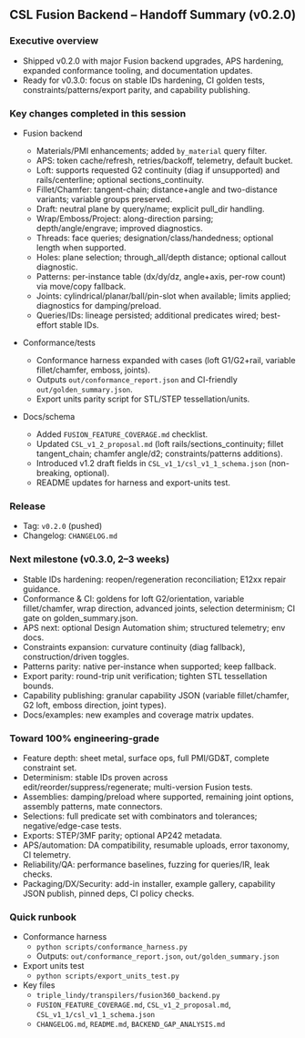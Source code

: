 ## CSL Fusion Backend – Handoff Summary (v0.2.0)

### Executive overview
- Shipped v0.2.0 with major Fusion backend upgrades, APS hardening, expanded conformance tooling, and documentation updates.
- Ready for v0.3.0: focus on stable IDs hardening, CI golden tests, constraints/patterns/export parity, and capability publishing.

### Key changes completed in this session
- Fusion backend
  - Materials/PMI enhancements; added `by_material` query filter.
  - APS: token cache/refresh, retries/backoff, telemetry, default bucket.
  - Loft: supports requested G2 continuity (diag if unsupported) and rails/centerline; optional sections_continuity.
  - Fillet/Chamfer: tangent-chain; distance+angle and two-distance variants; variable groups preserved.
  - Draft: neutral plane by query/name; explicit pull_dir handling.
  - Wrap/Emboss/Project: along-direction parsing; depth/angle/engrave; improved diagnostics.
  - Threads: face queries; designation/class/handedness; optional length when supported.
  - Holes: plane selection; through_all/depth distance; optional callout diagnostic.
  - Patterns: per-instance table (dx/dy/dz, angle+axis, per-row count) via move/copy fallback.
  - Joints: cylindrical/planar/ball/pin-slot when available; limits applied; diagnostics for damping/preload.
  - Queries/IDs: lineage persisted; additional predicates wired; best-effort stable IDs.

- Conformance/tests
  - Conformance harness expanded with cases (loft G1/G2+rail, variable fillet/chamfer, emboss, joints).
  - Outputs `out/conformance_report.json` and CI-friendly `out/golden_summary.json`.
  - Export units parity script for STL/STEP tessellation/units.

- Docs/schema
  - Added `FUSION_FEATURE_COVERAGE.md` checklist.
  - Updated `CSL_v1_2_proposal.md` (loft rails/sections_continuity; fillet tangent_chain; chamfer angle/d2; constraints/patterns additions).
  - Introduced v1.2 draft fields in `CSL_v1_1/csl_v1_1_schema.json` (non-breaking, optional).
  - README updates for harness and export-units test.

### Release
- Tag: `v0.2.0` (pushed)
- Changelog: `CHANGELOG.md`

### Next milestone (v0.3.0, 2–3 weeks)
- Stable IDs hardening: reopen/regeneration reconciliation; E12xx repair guidance.
- Conformance & CI: goldens for loft G2/orientation, variable fillet/chamfer, wrap direction, advanced joints, selection determinism; CI gate on golden_summary.json.
- APS next: optional Design Automation shim; structured telemetry; env docs.
- Constraints expansion: curvature continuity (diag fallback), construction/driven toggles.
- Patterns parity: native per-instance when supported; keep fallback.
- Export parity: round-trip unit verification; tighten STL tessellation bounds.
- Capability publishing: granular capability JSON (variable fillet/chamfer, G2 loft, emboss direction, joint types).
- Docs/examples: new examples and coverage matrix updates.

### Toward 100% engineering-grade
- Feature depth: sheet metal, surface ops, full PMI/GD&T, complete constraint set.
- Determinism: stable IDs proven across edit/reorder/suppress/regenerate; multi-version Fusion tests.
- Assemblies: damping/preload where supported, remaining joint options, assembly patterns, mate connectors.
- Selections: full predicate set with combinators and tolerances; negative/edge-case tests.
- Exports: STEP/3MF parity; optional AP242 metadata.
- APS/automation: DA compatibility, resumable uploads, error taxonomy, CI telemetry.
- Reliability/QA: performance baselines, fuzzing for queries/IR, leak checks.
- Packaging/DX/Security: add-in installer, example gallery, capability JSON publish, pinned deps, CI policy checks.

### Quick runbook
- Conformance harness
  - `python scripts/conformance_harness.py`
  - Outputs: `out/conformance_report.json`, `out/golden_summary.json`
- Export units test
  - `python scripts/export_units_test.py`
- Key files
  - `triple_lindy/transpilers/fusion360_backend.py`
  - `FUSION_FEATURE_COVERAGE.md`, `CSL_v1_2_proposal.md`, `CSL_v1_1/csl_v1_1_schema.json`
  - `CHANGELOG.md`, `README.md`, `BACKEND_GAP_ANALYSIS.md`


